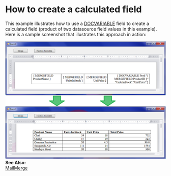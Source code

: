 # How to create a calculated field


<p>This example illustrates how to use a <a href="http://documentation.devexpress.com/#WindowsForms/CustomDocument9721"><u>DOCVARIABLE</u></a> field to create a calculated field (product of two datasource field values in this example). Here is a sample screenshot that illustrates this approach in action:</p><p><img src="https://raw.githubusercontent.com/DevExpress-Examples/how-to-create-a-calculated-field-e3663/11.1.7+/media/008050f9-757a-4fa2-acbe-6f9553faf106.png"><br />
<strong>See Also:</strong><br />
<a href="http://documentation.devexpress.com/#WindowsForms/CustomDocument9330"><u>MailMerge</u></a></p>

<br/>


